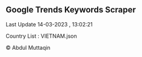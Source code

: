 

## Google Trends Keywords Scraper 
 
Last Update 14-03-2023 , 13:02:21

Country List :
VIETNAM.json



© Abdul Muttaqin 
